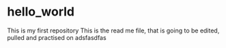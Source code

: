# hello_world
This is my first repository
This is the read me file, that is going to be edited, pulled and practised on
adsfasdfas
